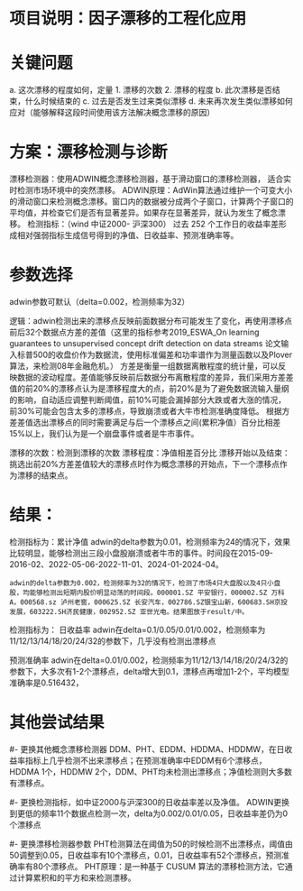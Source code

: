 # 项目说明：因子漂移的工程化应用

# 关键问题
a. 这次漂移的程度如何，定量
    1. 漂移的次数
    2. 漂移的程度
b. 此次漂移是否结束，什么时候结束的
c. 过去是否发生过来类似漂移
d. 未来再次发生类似漂移如何应对（能够解释这段时间使用该方法解决概念漂移的原因）

# 方案：漂移检测与诊断
漂移检测器：使用ADWIN概念漂移检测器，基于滑动窗口的漂移检测器， 适合实时检测市场环境中的突然漂移。
    ADWIN原理：AdWin算法通过维护一个可变大小的滑动窗口来检测概念漂移。窗口内的数据被分成两个子窗口，计算两个子窗口的平均值，并检查它们是否有显著差异。如果存在显著差异，就认为发生了概念漂移。
检测指标：（wind 中证2000- 沪深300） 过去 252 个工作日的收益率差形成相对强弱指标生成信号得到的净值、日收益率、预测准确率等。

# 参数选择
adwin参数可默认（delta=0.002，检测频率为32）

逻辑：adwin检测出来的漂移点反映前面数据分布可能发生了变化，再使用漂移点前后32个数据点方差的差值（这里的指标参考2019_ESWA_On learning guarantees to unsupervised concept drift detection on data streams 论文输入标普500的收盘价作为数据流，使用标准偏差和功率谱作为测量函数以及Plover算法，来检测08年金融危机。）
方差是衡量一组数据离散程度的统计量，可以反映数据的波动程度。差值能够反映前后数据分布离散程度的差异，我们采用方差差值的前20%的漂移点认为是漂移程度大的点，前20%是为了避免数据流输入量纲的影响，自动适应调整判断阈值，前10%可能会漏掉部分大跌或者大涨的情况，前30%可能会包含太多的漂移点，导致崩溃或者大牛市检测准确度降低。
根据方差差值选出漂移点的同时需要满足与后一个漂移点之间(累积净值）百分比相差15%以上，我们认为是一个崩盘事件或者是牛市事件。

漂移的次数：检测到漂移的次数
漂移程度：净值相差百分比
漂移开始以及结束：挑选出前20%方差差值较大的漂移点时作为概念漂移的开始点，下一个漂移点作为漂移的结束点。

# 结果：
检测指标为：累计净值
    adwin的delta参数为0.01，检测频率为24的情况下，效果比较明显，能够检测出三段小盘股崩溃或者牛市的事件。时间段在2015-09-2016-02、2022-05-06-2022-11-01、2024-01-2024-04。
    
    adwin的delta参数为0.002，检测频率为32的情况下，检测了市场4只大盘股以及4只小盘股，均能够检测出短期内股价明显动荡的时间段。000001.SZ 平安银行，000002.SZ 万科A，000568.sz 泸州老窖，000625.SZ 长安汽车，002786.SZ银宝山新，600683.SH京投发展，603222.SH济民健康，002952.SZ 亚世光电。结果图放于result/中。
    
检测指标为：
日收益率
    adwin在delta=0.1/0.05/0.01/0.002，检测频率为11/12/13/14/18/20/24/32的参数下，几乎没有检测出漂移点
    
预测准确率
    adwin在delta=0.01/0.002，检测频率为11/12/13/14/18/20/24/32的参数下，大多次有1-2个漂移点，delta增大到0.1，漂移点再增加1-2个，平均模型准确率是0.516432，

# 其他尝试结果
#- 更换其他概念漂移检测器
    DDM、PHT、EDDM、HDDMA、HDDMW，在日收益率指标上几乎检测不出来漂移点；在预测准确率中EDDM有6个漂移点，HDDMA 1个，HDDMW 2个，DDM、PHT均未检测出漂移点；净值检测则大多数有漂移点。

#- 更换检测指标，如中证2000与沪深300的日收益率差以及净值。
    ADWIN更换到更低的频率11个数据点检测一次，delta为0.002/0.01/0.05，日收益率差仍为0个漂移点

#- 更换漂移检测器参数
    PHT检测算法在阈值为50的时候检测不出漂移点，阈值由50调整到0.05，日收益率有10个漂移点，0.01，日收益率有52个漂移点，预测准确率有80个漂移点。
        PHT原理：是一种基于 CUSUM 算法的漂移检测方法，它通过计算累积和的平方和来检测漂移。


